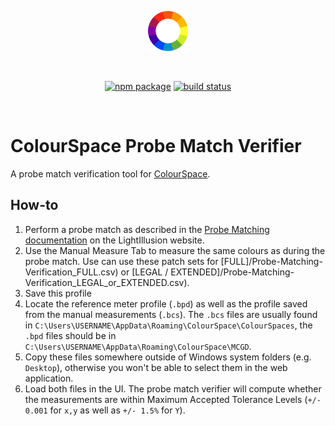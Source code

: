 <p align="center">
  <a href="https://www.google.com" target="_blank" rel="noopener noreferrer">
    <img width="64" src="color-spectrum.png" alt="Vite logo">
  </a>
</p>
<br/>
<p align="center">
  <a href="https://github.com/peschee/probe-match-verifier/releases"><img src="https://img.shields.io/github/v/tag/peschee/probe-match-verifier" alt="npm package"></a>
  <a href="https://github.com/vitejs/vite/actions/workflows/ci.yml"><img src="https://github.com/peschee/probe-match-verifier/actions/workflows/build.yml/badge.svg?branch=main" alt="build status"></a>
</p>
<br/>

# ColourSpace Probe Match Verifier

A probe match verification tool for [ColourSpace].

## How-to

1. Perform a probe match as described in the [Probe Matching documentation](https://www.lightillusion.com/probe_matching.html) on the LightIllusion website.
2. Use the Manual Measure Tab to measure the same colours as during the probe match. Use can use these patch sets for [FULL]/Probe-Matching-Verification_FULL.csv) or [LEGAL / EXTENDED]/Probe-Matching-Verification_LEGAL_or_EXTENDED.csv).
3. Save this profile
4. Locate the reference meter profile (`.bpd`) as well as the profile saved from the manual measurements (`.bcs`). The `.bcs` files are usually found in `C:\Users\USERNAME\AppData\Roaming\ColourSpace\ColourSpaces`, the `.bpd` files should be in `C:\Users\USERNAME\AppData\Roaming\ColourSpace\MCGD`.
5. Copy these files somewhere outside of Windows system folders (e.g. `Desktop`), otherwise you won't be able to select them in the web application.
6. Load both files in the UI. The probe match verifier will compute whether the measurements are within Maximum Accepted Tolerance Levels (`+/- 0.001` for `x,y` as well as `+/- 1.5%` for `Y`).

[colourspace]: https://www.lightillusion.com/colourspace.html
